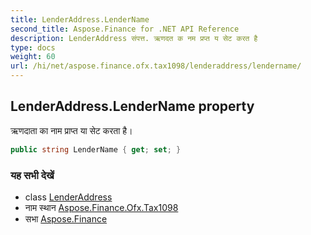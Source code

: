 ```yaml
---
title: LenderAddress.LenderName
second_title: Aspose.Finance for .NET API Reference
description: LenderAddress संपत्त. ऋणदत क नम प्रप्त य सेट करत है
type: docs
weight: 60
url: /hi/net/aspose.finance.ofx.tax1098/lenderaddress/lendername/
---
```

## LenderAddress.LenderName property

ऋणदाता का नाम प्राप्त या सेट करता है।

```csharp
public string LenderName { get; set; }
```

### यह सभी देखें

* class [LenderAddress](../)
* नाम स्थान [Aspose.Finance.Ofx.Tax1098](../../lenderaddress/)
* सभा [Aspose.Finance](../../../)


